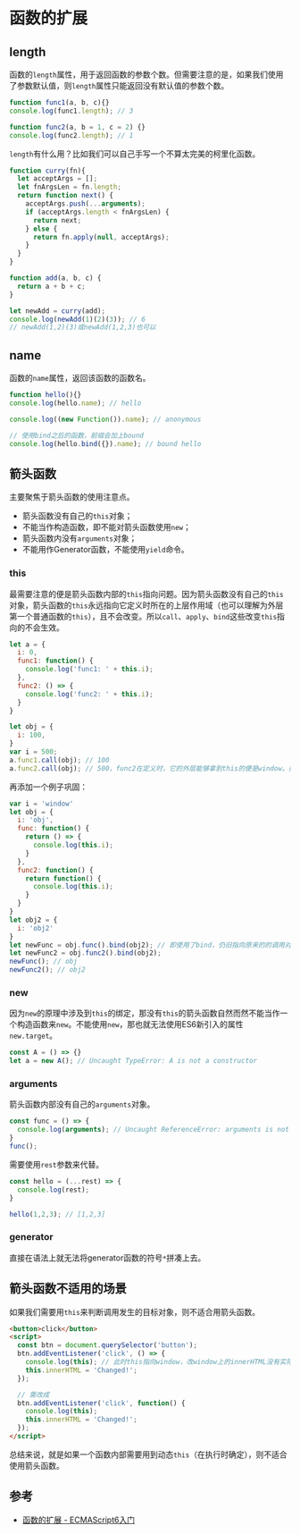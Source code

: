 # 函数的扩展

## length
函数的`length`属性，用于返回函数的参数个数。但需要注意的是，如果我们使用了参数默认值，则`length`属性只能返回没有默认值的参数个数。
```javascript
function func1(a, b, c){}
console.log(func1.length); // 3

function func2(a, b = 1, c = 2) {}
console.log(func2.length); // 1
```
`length`有什么用？比如我们可以自己手写一个不算太完美的柯里化函数。
```javascript
function curry(fn){
  let acceptArgs = [];
  let fnArgsLen = fn.length;
  return function next() {
    acceptArgs.push(...arguments);
    if (acceptArgs.length < fnArgsLen) {
      return next;
    } else {
      return fn.apply(null, acceptArgs);
    }
  }
}

function add(a, b, c) {
  return a + b + c;
}

let newAdd = curry(add);
console.log(newAdd(1)(2)(3)); // 6
// newAdd(1,2)(3)或newAdd(1,2,3)也可以
```

## name
函数的`name`属性，返回该函数的函数名。
```javascript
function hello(){}
console.log(hello.name); // hello

console.log((new Function()).name); // anonymous

// 使用bind之后的函数，前缀会加上bound
console.log(hello.bind({}).name); // bound hello
```

## 箭头函数
主要聚焦于箭头函数的使用注意点。
* 箭头函数没有自己的`this`对象；
* 不能当作构造函数，即不能对箭头函数使用`new`；
* 箭头函数内没有`arguments`对象；
* 不能用作Generator函数，不能使用`yield`命令。

### this
最需要注意的便是箭头函数内部的`this`指向问题。因为箭头函数没有自己的`this`对象，箭头函数的`this`永远指向它定义时所在的上层作用域（也可以理解为外层第一个普通函数的`this`），且不会改变。所以`call`、`apply`、`bind`这些改变`this`指向的不会生效。
```javascript
let a = {
  i: 0,
  func1: function() {
    console.log('func1: ' + this.i);
  },
  func2: () => {
    console.log('func2: ' + this.i);
  }
}

let obj = {
  i: 100,
}
var i = 500; 
a.func1.call(obj); // 100
a.func2.call(obj); // 500，func2在定义时，它的外层能够拿到this的便是window。如果将var i改用let声明，因为let声明的变量并不是挂在window上，则不是输出500，而是undefined
```
再添加一个例子巩固：
```javascript
var i = 'window'
let obj = {
  i: 'obj',
  func: function() {
    return () => {
      console.log(this.i);
    }
  },
  func2: function() {
    return function() {
      console.log(this.i);
    }
  }
}
let obj2 = {
  i: 'obj2'
}
let newFunc = obj.func().bind(obj2); // 即使用了bind，仍旧指向原来的的调用对象obj。
let newFunc2 = obj.func2().bind(obj2);
newFunc(); // obj
newFunc2(); // obj2
```

### new
因为`new`的原理中涉及到`this`的绑定，那没有`this`的箭头函数自然而然不能当作一个构造函数来`new`。不能使用`new`，那也就无法使用ES6新引入的属性`new.target`。
```javascript
const A = () => {}
let a = new A(); // Uncaught TypeError: A is not a constructor
```

### arguments
箭头函数内部没有自己的`arguments`对象。
```javascript
const func = () => {
  console.log(arguments); // Uncaught ReferenceError: arguments is not defined
}
func();
```

需要使用`rest`参数来代替。
```javascript
const hello = (...rest) => {
  console.log(rest);
}

hello(1,2,3); // [1,2,3]
```

### generator
直接在语法上就无法将generator函数的符号`*`拼凑上去。

## 箭头函数不适用的场景
如果我们需要用`this`来判断调用发生的目标对象，则不适合用箭头函数。
```html
<button>click</button>
<script>
  const btn = document.querySelector('button');
  btn.addEventListener('click', () => {
    console.log(this); // 此时this指向window，改window上的innerHTML没有实际意义了
    this.innerHTML = 'Changed!';
  });

  // 需改成
  btn.addEventListener('click', function() {
    console.log(this);
    this.innerHTML = 'Changed!';
  });
</script>
```

总结来说，就是如果一个函数内部需要用到动态`this`（在执行时确定），则不适合使用箭头函数。

## 参考
* [函数的扩展 - ECMAScript6入门](https://es6.ruanyifeng.com/#docs/function)

